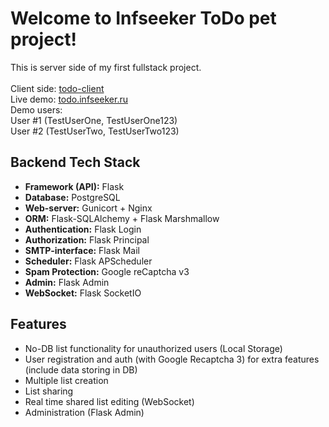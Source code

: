 # Welcome to Infseeker ToDo pet project!

This is server side of my first fullstack project. <br />
<br />
Client side: [todo-client](https://github.com/infseeker/todo-client) <br />
Live demo: [todo.infseeker.ru](https://todo.infseeker.ru/)
<br />
Demo users:
<br />
User #1 (TestUserOne, TestUserOne123)
<br />
User #2 (TestUserTwo, TestUserTwo123)


## Backend Tech Stack
- **Framework (API):** Flask
- **Database:** PostgreSQL
- **Web-server:** Gunicort + Nginx
- **ORM:** Flask-SQLAlchemy + Flask Marshmallow
- **Authentication:** Flask Login
- **Authorization:** Flask Principal
- **SMTP-interface:** Flask Mail
- **Scheduler:** Flask APScheduler
- **Spam Protection:** Google reCaptcha v3
- **Admin:** Flask Admin
- **WebSocket:** Flask SocketIO


## Features
- No-DB list functionality for unauthorized users (Local Storage)
- User registration and auth (with Google Recaptcha 3) for extra features (include data storing in DB)
- Multiple list creation
- List sharing
- Real time shared list editing (WebSocket)
- Administration (Flask Admin)
